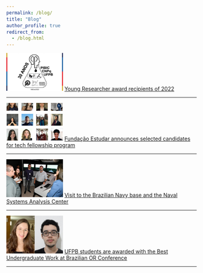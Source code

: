 ```yaml
---
permalink: /blog/
title: "Blog"
author_profile: true
redirect_from:
  - /blog.html
---
```


<img src="../images/enic.png" width="150"/> [Young Researcher award recipients of 2022](http://www.ccen.ufpb.br/ccen/contents/noticias/trabalhos-premiados-do-xxx-encontro-de-iniciacao-cientifica-via-propesq-ccen-ufpb)

---

<img src="../images/techfellow.png" width="150"/> [Fundação Estudar announces selected candidates for tech fellowship program](https://www.opovo.com.br/noticias/tecnologia/opovotecnologia/2022/09/10291358-fundacao-estudar-anuncia-agraciados-de-programa-focado-em-tecnologia.html)

---

<img src="../images/casnav.jpeg" width="150"/> [Visit to the Brazilian Navy base and the Naval Systems Analysis Center](https://www.marinha.mil.br/casnav/?q=node/175)

---

<img src="../images/sbpo.jpeg" width="150"/> [UFPB students are awarded with the Best Undergraduate Work at Brazilian OR Conference](https://www.ufpb.br/ufpb/contents/noticias/alunos-da-ufpb-ganham-premio-de-iniciacao-cientifica-em-simposio-de-pesquisa-operacional)

---
